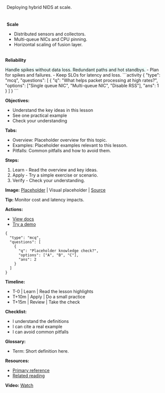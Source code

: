 <card class="mb-8">

<div style="padding:5px; border-radius:12px; max-width:800px; margin:auto; text-align:justify;">

Deploying hybrid NIDS at scale.

</div>

</card>

<card class="mb-8">

<div style="padding:5px; border-radius:12px; max-width:800px; margin:auto; text-align:justify;">

**Scale**

- Distributed sensors and collectors.
- Multi-queue NICs and CPU pinning.
- Horizontal scaling of fusion layer.

</div>

</card>

<card style="background:#F0FDFA;">

**Reliability**

<accordion title="Backpressure" open="false">
Handle spikes without data loss.
</accordion>

<accordion title="Failover" open="false">
Redundant paths and hot standbys.
</accordion>

</card>

<key-points>
- Plan for spikes and failures.
- Keep SLOs for latency and loss.
</key-points>

<accordion title="Activity — multiple choice" open="true" class="mb-8">
```activity
{
  "type": "mcq",
  "questions": [
    { "q": "What helps packet processing at high rates?", "options": ["Single queue NIC", "Multi-queue NIC", "Disable RSS"], "ans": 1 }
  ]
}
```
</accordion>

**Objectives:**

- Understand the key ideas in this lesson
- See one practical example
- Check your understanding

**Tabs:**

- Overview: Placeholder overview for this topic.
- Examples: Placeholder examples relevant to this lesson.
- Pitfalls: Common pitfalls and how to avoid them.

**Steps:**

1. Learn - Read the overview and key ideas.
2. Apply - Try a simple exercise or scenario.
3. Verify - Check your understanding.

**Image:** [Placeholder](https://via.placeholder.com/960x400)
| Visual placeholder
| [Source](https://via.placeholder.com)

**Tip:** Monitor cost and latency impacts.

**Actions:**

- [View docs](https://example.com/docs)
- [Try a demo](https://example.com/demo)

```activity
{
  "type": "mcq",
  "questions": [
    {
      "q": "Placeholder knowledge check?",
      "options": ["A", "B", "C"],
      "ans": 2
    }
  ]
}
```

**Timeline:**

- T-0 | Learn | Read the lesson highlights
- T+10m | Apply | Do a small practice
- T+15m | Review | Take the check

**Checklist:**

- I understand the definitions
- I can cite a real example
- I can avoid common pitfalls

**Glossary:**

- Term: Short definition here.

**Resources:**

- [Primary reference](https://example.com/reference)
- [Related reading](https://example.com/related)

**Video:** [Watch](https://www.youtube.com/embed/VIDEO_ID)
